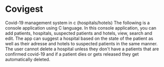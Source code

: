 # Covigest
Covid-19 management system in c (hospitals/hotels)
The following is a console application using C language. In this console application, you can add patients, hospitals, suspected patients and hotels, view, search and edit. 
The app can suggest a hospital based on the state of the patient as well as their adresse and hotels to suspected patients in the same manner. The user cannot delete a hospital unless they don't have a patients that are confirmed covid-19 and if a patient dies or gets released they get automatically deleted.
